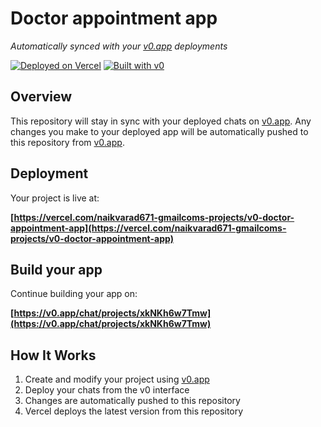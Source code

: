 # Doctor appointment app

*Automatically synced with your [v0.app](https://v0.app) deployments*

[![Deployed on Vercel](https://img.shields.io/badge/Deployed%20on-Vercel-black?style=for-the-badge&logo=vercel)](https://vercel.com/naikvarad671-gmailcoms-projects/v0-doctor-appointment-app)
[![Built with v0](https://img.shields.io/badge/Built%20with-v0.app-black?style=for-the-badge)](https://v0.app/chat/projects/xkNKh6w7Tmw)

## Overview

This repository will stay in sync with your deployed chats on [v0.app](https://v0.app).
Any changes you make to your deployed app will be automatically pushed to this repository from [v0.app](https://v0.app).

## Deployment

Your project is live at:

**[https://vercel.com/naikvarad671-gmailcoms-projects/v0-doctor-appointment-app](https://vercel.com/naikvarad671-gmailcoms-projects/v0-doctor-appointment-app)**

## Build your app

Continue building your app on:

**[https://v0.app/chat/projects/xkNKh6w7Tmw](https://v0.app/chat/projects/xkNKh6w7Tmw)**

## How It Works

1. Create and modify your project using [v0.app](https://v0.app)
2. Deploy your chats from the v0 interface
3. Changes are automatically pushed to this repository
4. Vercel deploys the latest version from this repository
